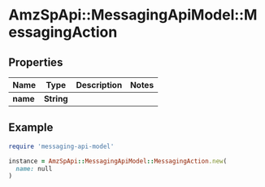 # AmzSpApi::MessagingApiModel::MessagingAction

## Properties

| Name | Type | Description | Notes |
| ---- | ---- | ----------- | ----- |
| **name** | **String** |  |  |

## Example

```ruby
require 'messaging-api-model'

instance = AmzSpApi::MessagingApiModel::MessagingAction.new(
  name: null
)
```

